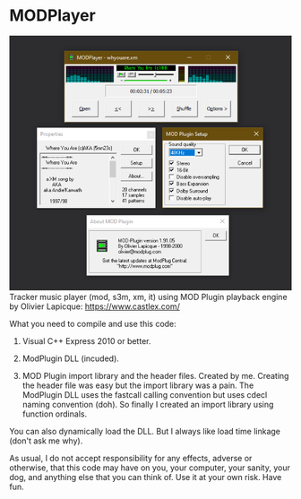 # MODPlayer
![Screenshot](screenshot.gif)  
Tracker music player (mod, s3m, xm, it) using MOD Plugin playback engine by Olivier Lapicque: https://www.castlex.com/

What you need to compile and use this code:

1. Visual C++ Express 2010 or better.

2. ModPlugin DLL (incuded).

3. MOD Plugin import library and the header files. Created by me.
Creating the header file was easy but the import library was a pain.
The ModPlugin DLL uses the fastcall calling convention but uses cdecl naming convention (doh).
So finally I created an import library using function ordinals.

You can also dynamically load the DLL. But I always like load time linkage (don't ask me why).

As usual, I do not accept responsibility for any effects, adverse or otherwise, that this code may have on you, your computer, your sanity, your dog, and anything else that you can think of. Use it at your own risk. Have fun.